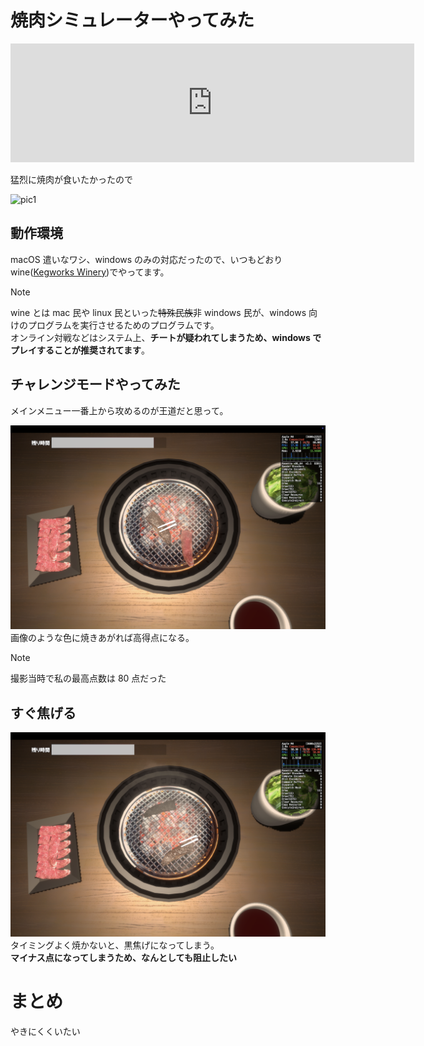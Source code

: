 # 焼肉シミュレーターやってみた

<iframe src="https://store.steampowered.com/widget/2001570/" frameborder="0" width="646" height="190"></iframe>

猛烈に焼肉が食いたかったので

![pic1](./pic1.png)

## 動作環境

macOS 遣いなワシ、windows のみの対応だったので、いつもどおり wine([Kegworks Winery](https://github.com/Kegworks-App/Kegworks))でやってます。

> [!NOTE]
> wine とは mac 民や linux 民といった~~特殊民族~~非 windows 民が、windows 向けのプログラムを実行させるためのプログラムです。  
> オンライン対戦などはシステム上、**チートが疑われてしまうため、windows でプレイすることが推奨されてます**。

## チャレンジモードやってみた

メインメニュー一番上から攻めるのが王道だと思って。

![pic2](./pic2.png)
画像のような色に焼きあがれば高得点になる。

> [!NOTE]  
> 撮影当時で私の最高点数は 80 点だった

## すぐ焦げる

![pic3](./pic3.png)
タイミングよく焼かないと、黒焦げになってしまう。  
**マイナス点になってしまうため、なんとしても阻止したい**

# まとめ

やきにくくいたい

